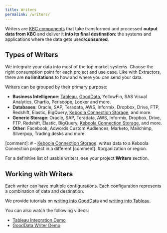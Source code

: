 ```yaml
---
title: Writers
permalink: /writers/
---
```


Writers are [KBC components](/overview/) that take transformed and processed **output data from KBC** 
and deliver it **into its final destination:** the systems and applications where the data gets used/**consumed**. 

## Types of Writers
We integrate your data into most of the top market systems.
Choose the right consumption point for each project and use case. Like with Extractors, 
there are **no limitations** to how and where you can send your data.

Writers can be grouped by their primary purpose:

- **Business Intelligence**: [Tableau](/writers/tableau/), [GoodData](/writers/gooddata/), 
YellowFin, SAS Visual Analytics, Chartio, Periscope, Looker and more.
- **Databases**: Oracle, SAP, Teradata, AWS, Informix, Dropbox, Drive, FTP, Redshift, Elastic, 
BigQuery, [Keboola Connection Storage](/writers/storage-api/), and more.
- **Generic Storage**: Oracle, SAP, Teradata, AWS, Informix, Dropbox, Drive, FTP, Redshift, Elastic, 
BigQuery, [Keboola Connection Storage](/writers/storage-api/), and more.
- **Other**: Facebook, Adwords Custom Audiences, Marketo, Mailchimp, Silverpop, 
Trading desks and more.

[comment]: # - [Keboola Connection Storage](/writers/storage-api): writes data to a Keboola Connection project in a different 
[comment]: #organization or region.

For a definitive list of usable writers, see your project **Writers** section.

## Working with Writers
Each writer can have multiple configurations. 
Each configuration represents a combination of data and destination. 

We provide tutorials on [writing into GoodData](/tutorial/write/gooddata/) and 
[writing into Tableau](/tutorial/write/).

You can also watch the following videos:

- [Tableau Integration Demo](https://www.youtube.com/watch?v=FS1nndJ0vyQ)
- [GoodData Writer Demo](https://www.youtube.com/watch?v=h46t0_nOtyI)

